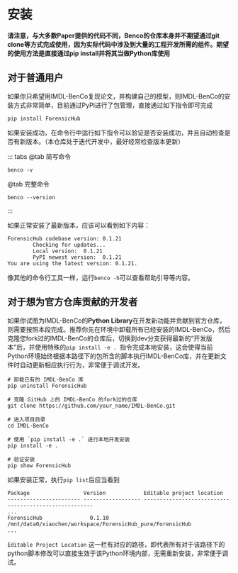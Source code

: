 # 安装

**请注意，与大多数Paper提供的代码不同，Benco的仓库本身并不期望通过git clone等方式完成使用，因为实际代码中涉及到大量的工程开发所需的组件。期望的使用方法是直接通过pip install并将其当做Python库使用**

## 对于普通用户
如果你只希望用IMDL-BenCo复现论文，并构建自己的模型，则IMDL-BenCo的安装方式非常简单，目前通过PyPI进行了包管理，直接通过如下指令即可完成
```shell
pip install ForensicHub
```
如果安装成功，在命令行中运行如下指令可以验证是否安装成功，并且自动检查是否有新版本。（本仓库处于迭代开发中，最好经常检查版本更新）


::: tabs
@tab 简写命令
```shell
benco -v 
```
@tab 完整命令
```shell
benco --version
```
:::


如果正常安装了最新版本，应该可以看到如下内容：
```
ForensicHub codebase version: 0.1.21
        Checking for updates...
        Local version:  0.1.21
        PyPI newest version:  0.1.21
You are using the latest version: 0.1.21.
```

像其他的命令行工具一样，运行`benco -h`可以查看帮助引导等内容。

## 对于想为官方仓库贡献的开发者
如果你试图为IMDL-BenCo的**Python Library**在开发新功能并贡献到官方仓库，则需要按照本段完成。推荐你先在环境中卸载所有已经安装的IMDL-BenCo，然后克隆您fork过的IMDL-BenCo的仓库后，切换到dev分支获得最新的“开发版本”后，并使用特殊的`pip install -e . `指令完成本地安装，这会使得当前Python环境始终根据本路径下的包所含的脚本执行IMDL-BenCo库，并在更新文件时自动更新相应执行行为，非常便于调试开发。

```shell
# 卸载已有的 IMDL-BenCo 库
pip uninstall ForensicHub

# 克隆 GitHub 上的 IMDL-BenCo 的fork过的仓库
git clone https://github.com/your_name/IMDL-BenCo.git

# 进入项目目录
cd IMDL-BenCo

# 使用 `pip install -e .` 进行本地开发安装
pip install -e .

# 验证安装
pip show ForensicHub
```

如果安装正常，执行`pip list`后应当看到
```
Package                 Version            Editable project location
----------------------- ------------------ ------------------------------------------------------
...
ForensicHub               0.1.10             /mnt/data0/xiaochen/workspace/ForensicHub_pure/ForensicHub
...
```
`Editable Project Location` 这一栏有对应的路径，即代表所有对于该路径下的python脚本修改可以直接生效于该Python环境内部，无需重新安装，非常便于调试。
